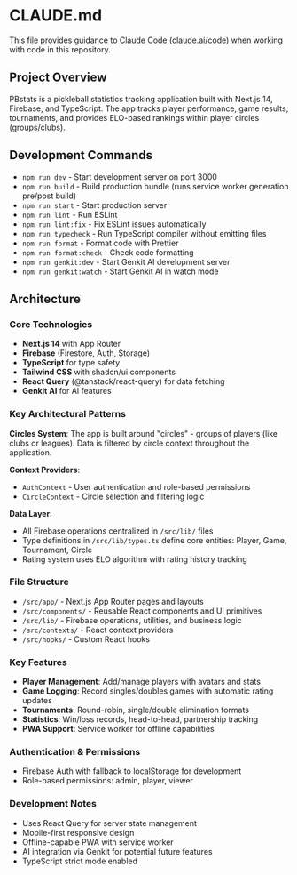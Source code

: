 # CLAUDE.md

This file provides guidance to Claude Code (claude.ai/code) when working with code in this repository.

## Project Overview

PBstats is a pickleball statistics tracking application built with Next.js 14, Firebase, and TypeScript. The app tracks player performance, game results, tournaments, and provides ELO-based rankings within player circles (groups/clubs).

## Development Commands

- `npm run dev` - Start development server on port 3000
- `npm run build` - Build production bundle (runs service worker generation pre/post build)
- `npm run start` - Start production server
- `npm run lint` - Run ESLint
- `npm run lint:fix` - Fix ESLint issues automatically
- `npm run typecheck` - Run TypeScript compiler without emitting files
- `npm run format` - Format code with Prettier
- `npm run format:check` - Check code formatting
- `npm run genkit:dev` - Start Genkit AI development server
- `npm run genkit:watch` - Start Genkit AI in watch mode

## Architecture

### Core Technologies
- **Next.js 14** with App Router
- **Firebase** (Firestore, Auth, Storage)
- **TypeScript** for type safety
- **Tailwind CSS** with shadcn/ui components
- **React Query** (@tanstack/react-query) for data fetching
- **Genkit AI** for AI features

### Key Architectural Patterns

**Circles System**: The app is built around "circles" - groups of players (like clubs or leagues). Data is filtered by circle context throughout the application.

**Context Providers**:
- `AuthContext` - User authentication and role-based permissions
- `CircleContext` - Circle selection and filtering logic

**Data Layer**:
- All Firebase operations centralized in `/src/lib/` files
- Type definitions in `/src/lib/types.ts` define core entities: Player, Game, Tournament, Circle
- Rating system uses ELO algorithm with rating history tracking

### File Structure
- `/src/app/` - Next.js App Router pages and layouts
- `/src/components/` - Reusable React components and UI primitives
- `/src/lib/` - Firebase operations, utilities, and business logic  
- `/src/contexts/` - React context providers
- `/src/hooks/` - Custom React hooks

### Key Features
- **Player Management**: Add/manage players with avatars and stats
- **Game Logging**: Record singles/doubles games with automatic rating updates
- **Tournaments**: Round-robin, single/double elimination formats
- **Statistics**: Win/loss records, head-to-head, partnership tracking
- **PWA Support**: Service worker for offline capabilities

### Authentication & Permissions
- Firebase Auth with fallback to localStorage for development
- Role-based permissions: admin, player, viewer

### Development Notes
- Uses React Query for server state management
- Mobile-first responsive design
- Offline-capable PWA with service worker
- AI integration via Genkit for potential future features
- TypeScript strict mode enabled